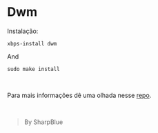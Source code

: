# Dwm

Instalação:
```
xbps-install dwm
```
And
```
sudo make install
```
<br>

Para mais informações dê uma olhada nesse <a target="_blank" href="https://github.com/lupont/dwm/blob/dev/lupont/README">repo</a>.


<br>

>By SharpBlue

